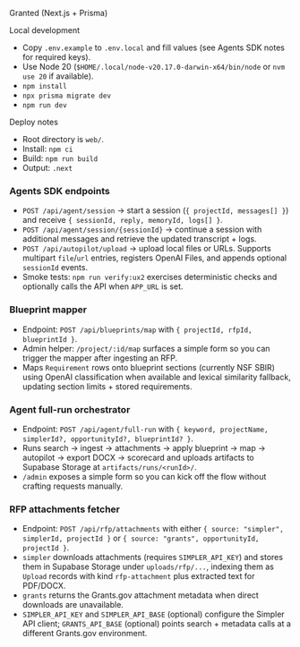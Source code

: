Granted (Next.js + Prisma)

Local development
- Copy `.env.example` to `.env.local` and fill values (see Agents SDK notes for required keys).
- Use Node 20 (`$HOME/.local/node-v20.17.0-darwin-x64/bin/node` or `nvm use 20` if available).
- `npm install`
- `npx prisma migrate dev`
- `npm run dev`

Deploy notes
- Root directory is `web/`.
- Install: `npm ci`
- Build: `npm run build`
- Output: `.next`

### Agents SDK endpoints
- `POST /api/agent/session` → start a session (`{ projectId, messages[] }`) and receive `{ sessionId, reply, memoryId, logs[] }`.
- `POST /api/agent/session/{sessionId}` → continue a session with additional messages and retrieve the updated transcript + logs.
- `POST /api/autopilot/upload` → upload local files or URLs. Supports multipart `file`/`url` entries, registers OpenAI Files, and appends optional `sessionId` events.
- Smoke tests: `npm run verify:ux2` exercises deterministic checks and optionally calls the API when `APP_URL` is set.

### Blueprint mapper
- Endpoint: `POST /api/blueprints/map` with `{ projectId, rfpId, blueprintId }`.
- Admin helper: `/project/:id/map` surfaces a simple form so you can trigger the mapper after ingesting an RFP.
- Maps `Requirement` rows onto blueprint sections (currently NSF SBIR) using OpenAI classification when available and lexical similarity fallback, updating section limits + stored requirements.

### Agent full-run orchestrator
- Endpoint: `POST /api/agent/full-run` with `{ keyword, projectName, simplerId?, opportunityId?, blueprintId? }`.
- Runs search → ingest → attachments → apply blueprint → map → autopilot → export DOCX → scorecard and uploads artifacts to Supabase Storage at `artifacts/runs/<runId>/`.
- `/admin` exposes a simple form so you can kick off the flow without crafting requests manually.

### RFP attachments fetcher
- Endpoint: `POST /api/rfp/attachments` with either `{ source: "simpler", simplerId, projectId }` or `{ source: "grants", opportunityId, projectId }`.
- `simpler` downloads attachments (requires `SIMPLER_API_KEY`) and stores them in Supabase Storage under `uploads/rfp/...`, indexing them as `Upload` records with kind `rfp-attachment` plus extracted text for PDF/DOCX.
- `grants` returns the Grants.gov attachment metadata when direct downloads are unavailable.
- `SIMPLER_API_KEY` and `SIMPLER_API_BASE` (optional) configure the Simpler API client; `GRANTS_API_BASE` (optional) points search + metadata calls at a different Grants.gov environment.
